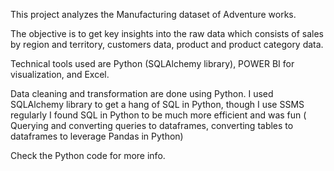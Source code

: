 This project analyzes the Manufacturing dataset of Adventure works.

The objective is to get key insights into the raw data which consists of sales by region and territory, customers data, product and product
category data.

Technical tools used are Python (SQLAlchemy library), POWER BI for visualization, and Excel.

Data cleaning and transformation are done using Python. I used SQLAlchemy library to get a hang of SQL in Python, though I use SSMS regularly I
found SQL in Python to be much more efficient and was fun ( Querying and converting queries to dataframes, converting tables to dataframes to leverage
Pandas in Python)

Check the Python code for more info.

